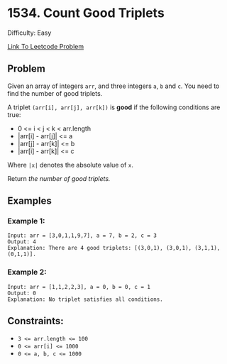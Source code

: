 # 1534. Count Good Triplets
Difficulty: Easy

[Link To Leetcode Problem](https://leetcode.com/problems/count-good-triplets/)

## Problem
Given an array of integers `arr`, and three integers `a`, `b` and `c`. You need to find the number of good triplets.

A triplet `(arr[i], arr[j], arr[k])` is **good** if the following conditions are true:
- 0 <= i < j < k < arr.length
- |arr[i] - arr[j]| <= a
- |arr[j] - arr[k]| <= b
- |arr[i] - arr[k]| <= c

Where `|x|` denotes the absolute value of `x`.

Return *the number of good triplets.*

## Examples
### Example 1:
```
Input: arr = [3,0,1,1,9,7], a = 7, b = 2, c = 3
Output: 4
Explanation: There are 4 good triplets: [(3,0,1), (3,0,1), (3,1,1), (0,1,1)].
```
### Example 2:
```
Input: arr = [1,1,2,2,3], a = 0, b = 0, c = 1
Output: 0
Explanation: No triplet satisfies all conditions.
```

## Constraints:
- `3 <= arr.length <= 100`
- `0 <= arr[i] <= 1000`
- `0 <= a, b, c <= 1000`